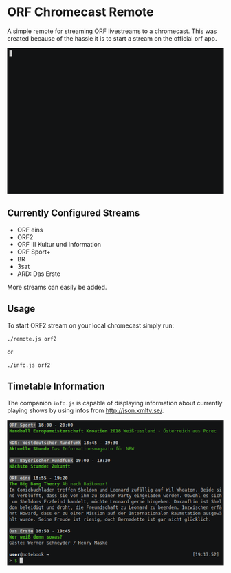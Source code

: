 # ORF Chromecast Remote
A simple remote for streaming ORF livestreams to a chromecast. This was created because of the hassle it is to start a stream on the official orf app.

![demo](https://raw.githubusercontent.com/doebi/chromecast-remote/master/img/tvinfo.gif)

## Currently Configured Streams
 * ORF eins
 * ORF2
 * ORF III Kultur und Information
 * ORF Sport+
 * BR
 * 3sat
 * ARD: Das Erste

 More streams can easily be added.

## Usage
To start ORF2 stream on your local chromecast simply run:
```
./remote.js orf2
```
or
```
./info.js orf2
```

## Timetable Information
The companion `info.js` is capable of displaying information about currently playing shows by using infos from http://json.xmltv.se/.

![demo](https://raw.githubusercontent.com/doebi/chromecast-remote/master/img/tvinfo.png)

